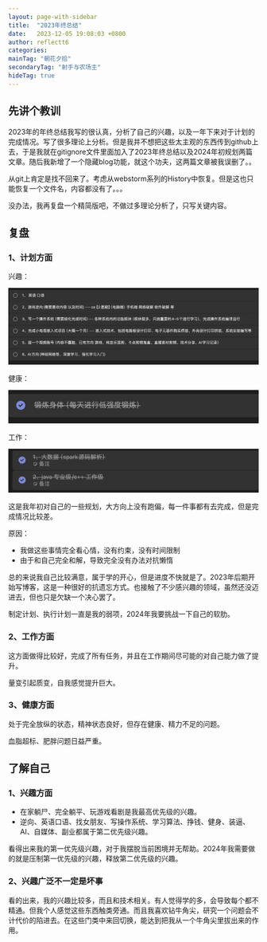 ```yaml
---
layout: page-with-sidebar
title:  "2023年终总结"
date:   2023-12-05 19:08:03 +0800
author: reflectt6
categories: 
mainTag: "朝花夕拾"
secondaryTag: "射手与农场主"
hideTag: true
---
```


## 先讲个教训

2023年的年终总结我写的很认真，分析了自己的兴趣，以及一年下来对于计划的完成情况。写了很多理论上分析。但是我并不想把这些太主观的东西传到github上去，于是我就在gitignore文件里面加入了2023年终总结以及2024年初规划两篇文章。随后我新增了一个隐藏blog功能，就这个功夫，这两篇文章被我误删了。。

从git上肯定是找不回来了。考虑从webstorm系列的History中恢复。但是这也只能恢复一个文件名，内容都没有了。。。

没办法，我再复盘一个精简版吧，不做过多理论分析了，只写关键内容。

## 复盘

### 1、计划方面

兴趣：

![image-20240312174218219](/assets/images/2023-11-05-2023年终总结//image-20240312174218219.png)

健康：

![image-20240312174914473](/assets/images/2023-11-05-2023年终总结//image-20240312174914473.png)

工作：

![image-20240312174934450](/assets/images/2023-11-05-2023年终总结//image-20240312174934450.png)

这是我年初对自己的一些规划，大方向上没有跑偏，每一件事都有去完成，但是完成情况比较差。

原因：

- 我做这些事情完全看心情，没有约束，没有时间限制
- 由于和自己完全和解，导致完全没有办法对抗懒惰

总的来说我自己比较满意，属于学的开心，但是进度不快就是了。2023年后期开始写博客，这是一种很好的抗遗忘方式。也接触了不少感兴趣的领域，虽然还没迈进去，但也只是欠缺一个决心罢了。

制定计划、执行计划一直是我的弱项，2024年我要挑战一下自己的软肋。



### 2、工作方面

这方面做得比较好，完成了所有任务，并且在工作期间尽可能的对自己能力做了提升。

量变引起质变，自我感觉提升巨大。

### 3、健康方面

处于完全放纵的状态，精神状态良好，但存在健康、精力不足的问题。

血脂超标、肥胖问题日益严重。



## 了解自己

### 1、兴趣方面

- 在家躺尸、完全躺平、玩游戏看剧是我最高优先级的兴趣。
- 逆向、英语口语、找女朋友、写操作系统、学习算法、挣钱、健身、装逼、AI、自媒体、副业都属于第二优先级兴趣。

看得出来我的第一优先级兴趣，对于我摆脱当前困境并无帮助。2024年我需要做的就是压制第一优先级的兴趣，释放第二优先级的兴趣。

### 2、兴趣广泛不一定是坏事

看的出来，我的兴趣比较多，而且和技术相关。有人觉得学的多，会导致每个都不精通。但我个人感觉这些东西触类旁通。而且我喜欢钻牛角尖，研究一个问题会不计代价的陷进去。在这些门类中来回切换，能达到把我从一个牛角尖里拔出来的作用。



